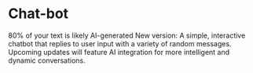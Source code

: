 # Chat-bot
80% of your text is likely AI-generated  New version: A simple, interactive chatbot that replies to user input with a variety of random messages. Upcoming updates will feature AI integration for more intelligent and dynamic conversations.
